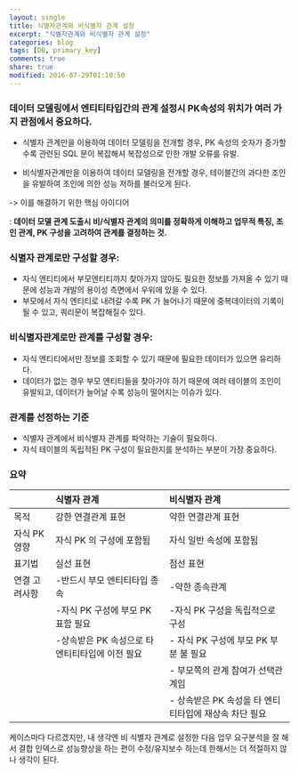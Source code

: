 ```yaml
---
layout: single
title: 식별자관계와 비식별자 관계 설정
excerpt: "식별자관계와 비식별자 관계 설정"
categories: blog
tags: [DB, primary_key]
comments: true
share: true
modified: 2016-07-29T01:10:50
---
```


### 데이터 모델링에서 엔티티타입간의 관계 설정시 PK속성의 위치가 여러 가지 관점에서 중요하다.

- 식별자 관계만을 이용하여 데이터 모델링을 전개할 경우, PK 속성의 숫자가 증가할수록 관련된 SQL 문이 복잡해셔 복잡성으로 인한 개발 오류를 유발.

- 비식별자관계만을 이용하여 데이터 모델링을 전개할 경우, 테이블간의 과다한 조인을 유발하여 조인에 의한 성능 저하를 불러오게 된다.   

-> 이를 해결하기 위한 핵심 아이디어   

: <B>데이터 모델 관계 도출시 비/식별자 관계의 의미를 정확하게 이해하고 업무적 특징, 조인 관계, PK 구성을 고려하여 관계를 결정하는 것.</B>


### 식별자 관계로만 구성할 경우:   

- 자식 엔티티에서 부모엔티티까지 찾아가지 않아도 필요한 정보를 가져올 수 있기 때문에 성능과 개발의 용이성 측면에서 우위에 있을 수 있다.
- 부모에서 자식 엔티티로 내려갈 수록 PK 가 늘어나기 때문에 중복데이터의 기록이 될 수 있고, 쿼리문이 복잡해질수 있다.


### 비식별자관계로만 관계를 구성할 경우:

- 자식 엔티티에서만 정보를 조회할 수 있기 때문에 필요한 데이터가 있으면 유리하다.
- 데이터가 없는 경우 부모 엔티티들을 찾아가야 하기 때문에 여러 테이블의 조인이 유발되고, 데이터가 늘어날 수록 성능이 떨어지는 이슈가 있다.


### 관계를 선정하는 기준

- 식별자 관계에서 비식별자 관계를 파악하는 기술이 필요하다.
- 자식 테이블의 독립적된 PK 구성이 필요한지를 분석하는 부분이 가장 중요하다.


### 요약

|               | 식별자 관계     | 비식별자 관계            |  
| :------------     | :----------- | :------------------ |   
| 목적                | 강한 연결관계 표현| 약한 연결관계 표현 |
| 자식 PK 영향    | 자식 PK 의 구성에 포함됨      | 자식 일반 속성에 포함됨|
| 표기법          | 실선 표현       | 점선 표현|
| 연결 고려사항    | -반드시 부모 엔티티타입 종속| -약한 종속관계|
|               | -자식 PK 구성에 부모 PK 표함 필요| -자식 PK 구성을 독립적으로 구성|
|               | -상속받은 PK 속성으로 타 엔티티타입에 이전 필요| - 자식 PK 구성에 부모 PK 부분 불 필요|
|               | | - 부모쪽의 관계 참여가 선택관계임|
|               | | - 상속받은 PK 속성을 타 엔티티타입에 재상속 차단 필요|

케이스마다 다르겠지만, 내 생각엔 비 식별자 관계로 설정한 다음
업무 요구분석을 잘 해서 결합 인덱스로 성능향상을 하는 편이 수정/유지보수 하는데 한해서는 더 적절하지 않나 생각이 된다.

